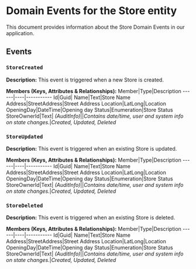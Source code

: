 # Domain Events for the Store entity

This document provides information about the Store Domain Events in our application.

## Events

### `StoreCreated`

**Description:**
This event is triggered when a new Store is created.

**Members (Keys, Attributes & Relationships):**
Member|Type|Description
------|----|-----------
Id|Guid|
Name|Text|Store Name
Address|StreetAddress|Street Address
Location|LatLong|Location
OpeningDay|DateTime|Opening day
Status|Enumeration|Store Status
StoreOwnerId|Text|
*(AuditInfo)*||*Contains date/time, user and system info on state changes.*|*Created, Updated, Deleted*


### `StoreUpdated`

**Description:** 
This event is triggered when an existing Store is updated.

**Members (Keys, Attributes & Relationships):**
Member|Type|Description
------|----|-----------
Id|Guid|
Name|Text|Store Name
Address|StreetAddress|Street Address
Location|LatLong|Location
OpeningDay|DateTime|Opening day
Status|Enumeration|Store Status
StoreOwnerId|Text|
*(AuditInfo)*||*Contains date/time, user and system info on state changes.*|*Created, Updated, Deleted*


### `StoreDeleted`

**Description:**
This event is triggered when an existing Store is deleted.

**Members (Keys, Attributes & Relationships):**
Member|Type|Description
------|----|-----------
Id|Guid|
Name|Text|Store Name
Address|StreetAddress|Street Address
Location|LatLong|Location
OpeningDay|DateTime|Opening day
Status|Enumeration|Store Status
StoreOwnerId|Text|
*(AuditInfo)*||*Contains date/time, user and system info on state changes.*|*Created, Updated, Deleted*

